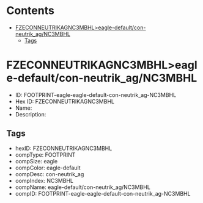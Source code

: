 



Contents
========

* [FZECONNEUTRIKAGNC3MBHL>eagle-default/con-neutrik_ag/NC3MBHL](#fzeconneutrikagnc3mbhleagle-defaultcon-neutrik_agnc3mbhl)
	* [Tags](#tags)

# FZECONNEUTRIKAGNC3MBHL>eagle-default/con-neutrik_ag/NC3MBHL

- ID: FOOTPRINT-eagle-eagle-default-con-neutrik_ag-NC3MBHL
- Hex ID: FZECONNEUTRIKAGNC3MBHL
- Name: 
- Description: 

## Tags

- hexID: FZECONNEUTRIKAGNC3MBHL
- oompType: FOOTPRINT
- oompSize: eagle
- oompColor: eagle-default
- oompDesc: con-neutrik_ag
- oompIndex: NC3MBHL
- oompName: eagle-default/con-neutrik_ag/NC3MBHL
- oompID: FOOTPRINT-eagle-eagle-default-con-neutrik_ag-NC3MBHL
